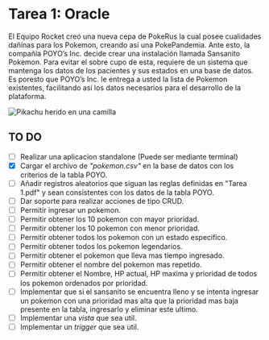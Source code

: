 # Tarea 1: Oracle
El Equipo Rocket creó una nueva cepa de PokeRus la cual posee cualidades dañinas para los Pokemon, creando así una PokePandemia. Ante esto, la compañia POYO’s Inc. decide crear una instalación llamada Sansanito Pokemon. Para evitar el sobre cupo de esta, requiere de un sistema que mantenga los datos de los pacientes y sus estados en una base de datos. Es poresto que POYO’s Inc. le entrega a usted la lista de Pokemon existentes, facilitando así los datos necesarios para el desarrollo de la plataforma.

![Pikachu herido en una camilla](https://www.technobuffalo.com/sites/technobuffalo.com/files/styles/w830/public/wp/2017/06/hurt-pikachu-pokemon.jpg)


## TO DO
- [ ] Realizar una aplicacion standalone (Puede ser mediante terminal)
- [X] Cargar el archivo de _"pokemon.csv"_ en la base de datos con los criterios de la tabla POYO.
- [ ] Añadir registros aleatorios que siguan las reglas definidas en "Tarea 1.pdf" y sean consistentes con los datos de la tabla POYO.
- [ ] Dar soporte para realizar acciones de tipo CRUD.
- [ ] Permitir ingresar un pokemon.
- [ ] Permitir obtener los 10 pokemon con mayor prioridad.
- [ ] Permitir obtener los 10 pokemon con menor prioridad.
- [ ] Permitir obtener todos los pokemon con un estado especifico.
- [ ] Permitir obtener todos los pokemon legendarios.
- [ ] Permitir obtener el pokemon que lleva mas tiempo ingresado.
- [ ] Permitir obtener el nombre del pokemon mas repetido.
- [ ] Permitir obtener el Nombre, HP actual, HP maxima y prioridad de todos los pokemon ordenados por prioridad. 
- [ ] Implementar que si el sansanito se encuentra lleno y se intenta ingresar un pokemon con una prioridad mas alta que la prioridad mas baja presente en la tabla, ingresarlo y eliminar este ultimo.
- [ ] Implementar una _vista_ que sea util.
- [ ] Implementar un _trigger_ que sea util.